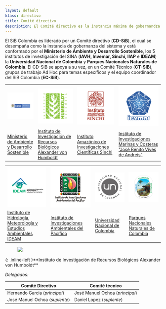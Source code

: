 ```yaml
---
layout: default
klass: directivo
title: Comité directivo
description: El Comité directivo es la instancia máxima de gobernandza del SiB Colombia
---
```


El SiB Colombia es liderado por un Comité directivo (**CD-SiB**), el cual se desempaña como la instancia de gobernanza del sistema y está conformado por el **Ministerio de Ambiente y Desarrollo Sostenible**, los 5 institutos de investigación del SINA (**IAVH, Invemar, Sinchi, IIAP** e **IDEAM**) la **Universidad Nacional de Colombia** y **Parques Nacionales Naturales de Colombia**. El CD-SiB se apoya a su vez, en un Comité Técnico (**CT-SIB**), grupos de trabajo Ad Hoc para temas específicos y el equipo coordinador del SiB Colombia (**EC-SiB**).


<table cellspacing="0" cellpadding="0">
  <tr>
    <th class="orga1"><img src="/assets/images/logosEntidades/MADS.png" alt="Avatar" class="profile-pic" style="width:200px"></th>
    <th class="orga2"><img src="/assets/images/logosEntidades/InstitutoHumboldt.jpg" alt="Avatar" class="profile-pic" style="width:200px"></th>
    <th class="orga3"><img src="/assets/images/logosEntidades/SINCHI.jpg" alt="Avatar" class="profile-pic" style="width:200px"></th>
    <th class="orga4"><img src="/assets/images/logosEntidades/Invemar.jpg" alt="Avatar" class="profile-pic" style="width:200px"></th> 
  </tr>
  <tr>
    <td><a href="https://www.minambiente.gov.co/" target="_blank">Ministerio de Ambiente y Desarrollo Sostenible</a></td>
    <td><a href="http://www.humboldt.org.co/es/" target="_blank">Instituto de Investigación de Recursos Biológicos Alexander von Humboldt</a></td>
    <td><a href="https://sinchi.org.co/" target="_blank">Instituto Amazónico de Investigaciones Científicas Sinchi</a></td>
      <td><a href="http://www.invemar.org.co/" target="_blank">Instituto de Investigaciones Marinas y Costeras "José Benito Vives de Andreis"</a></td>
  </tr>
</table>


<table cellspacing="0" cellpadding="0">
  <tr>
    <th class="orga1"><img src="/assets/images/logosEntidades/IDEAM.jpg" alt="Avatar" class="profile-pic" style="width:200px"></th>
    <th class="orga2"><img src="/assets/images/logosEntidades/IIAP.jpg" alt="Avatar" class="profile-pic" style="width:200px"></th>
    <th class="orga3"><img src="/assets/images/logosEntidades/UN.jpg" alt="Avatar" class="profile-pic" style="width:200px"></th>
    <th class="orga4"><img src="/assets/images/logosEntidades/PNN.jpg" alt="Avatar" class="profile-pic" style="width:200px"></th> 
  </tr>
  <tr>
    <td><a href="http://www.ideam.gov.co/" target="_blank">Instituto de Hidrología, Meteorología y Estudios Ambientales IDEAM</a></td>
    <td><a href="https://iiap.org.co/" target="_blank">Instituto de Investigaciones Ambientales del Pacífico</a></td>
    <td><a href="https://unal.edu.co/" target="_blank">Universidad Nacional de Colombia</a></td>
    <td><a href="https://www.parquesnacionales.gov.co/portal/es/" target="_blank">Parques Nacionales Naturales de Colombia
</a></td>
  </tr>
</table>


<figure class="image is-128x128">
  <img src="https://bulma.io/images/placeholders/128x128.png">
</figure>{: .inline-left }**Instituto de Investigación de Recursos Biológicos Alexander von Humboldt**

_Delegados:_

Comité Directivo | Comité técnico
-----------------|---------------
Hernando Garcia (_principal_) | José Manuel Ochoa (_principal_)
José Manuel Ochoa (_suplente_)| Daniel Lopez (_suplente_)

